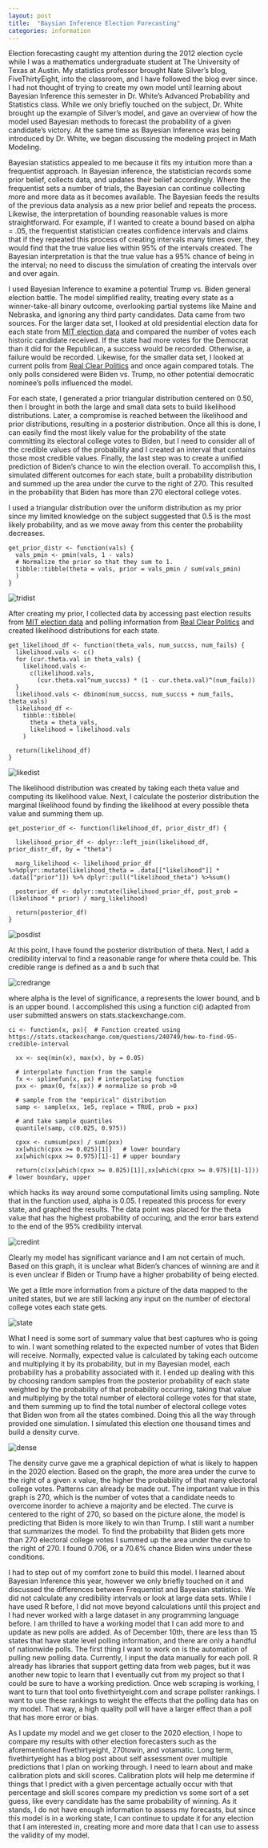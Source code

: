 ```yaml
---
layout: post
title:  "Baysian Inference Election Forecasting"
categories: information
---
```


Election forecasting caught my attention during the 2012 election cycle while I was a mathematics undergraduate student at The University of Texas at Austin. My statistics professor brought Nate Silver’s blog, FiveThirtyEight, into the classroom, and I have followed the blog ever since. I had not thought of trying to create my own model until learning about Bayesian Inference this semester in Dr. White’s Advanced Probability and Statistics class. While we only briefly touched on the subject, Dr. White brought up the example of Silver’s model, and gave an overview of how the model used Bayesian methods to forecast the probability of a given candidate’s victory. At the same time as Bayesian Inference was being introduced by Dr. White, we began discussing the modeling project in Math Modeling.

Bayesian statistics appealed to me because it fits my intuition more than a frequentist approach. In Bayesian inference, the statistician records some prior belief, collects data, and updates their belief accordingly. Where the frequentist sets a number of trials, the Bayesian can continue collecting more and more data as it becomes available. The Bayesian feeds the results of the previous data analysis as a new prior belief and repeats the process. Likewise, the interpretation of bounding reasonable values is more straightforward. For example, if I wanted to create a bound based on alpha = .05, the frequentist statistician creates confidence intervals and claims that if they repeated this process of creating intervals many times over, they would find that the true value lies within 95% of the intervals created. The Bayesian interpretation is that the true value has a 95% chance of being in the interval; no need to discuss the simulation of creating the intervals over and over again.

I used Bayesian Inference to examine a potential Trump vs. Biden general election battle. The model simplified reality, treating every state as a winner-take-all binary outcome, overlooking partial systems like Maine and Nebraska, and ignoring any third party candidates. Data came from two sources. For the larger data set, I looked at old presidential election data for each state from [MIT election data](https://electionlab.mit.edu/data) and compared the number of votes each historic candidate received. If the state had more votes for the Democrat than it did for the Republican, a success would be recorded. Otherwise, a failure would be recorded. Likewise, for the smaller data set, I looked at current polls from [Real Clear Politics](https://www.realclearpolitics.com/epolls/) and once again compared totals. The only polls considered were Biden vs. Trump, no other potential democratic nominee’s polls influenced the model. 

For each state, I generated a prior triangular distribution centered on 0.50, then I brought in both the large and small data sets to build likelihood distributions. Later, a compromise is reached between the likelihood and prior distributions, resulting in a posterior distribution. Once all this is done, I can easily find the most likely value for the probability of the state committing its electoral college votes to Biden, but I need to consider all of the credible values of the probability and I created an interval that contains those most credible values. Finally, the last step was to create a unified prediction of Biden’s chance to win the election overall. To accomplish this, I simulated different outcomes for each state, built a probability distribution and summed up the area under the curve to the right of 270. This resulted in the probability that Biden has more than 270 electoral college votes.

I used a triangular distribution over the uniform distribution as my prior since my limited knowledge on the subject suggested that 0.5 is the most likely probability, and as we move away from this center the probability decreases.

```
get_prior_distr <- function(vals) {
  vals_pmin <- pmin(vals, 1 - vals)
  # Normalize the prior so that they sum to 1.
  tibble::tibble(theta = vals, prior = vals_pmin / sum(vals_pmin)
  )
}
```

![tridist](/images/tridist.png)

After creating my prior, I collected data by accessing past election results from [MIT election data](https://electionlab.mit.edu/data) and polling information from [Real Clear Politics](https://www.realclearpolitics.com/epolls/) and created likelihood distributions for each state.

```
get_likelihood_df <- function(theta_vals, num_succss, num_fails) {
  likelihood.vals <- c()
  for (cur.theta.val in theta_vals) {
    likelihood.vals <- 
      c(likelihood.vals, 
        (cur.theta.val^num_succss) * (1 - cur.theta.val)^(num_fails))
  }
  likelihood.vals <- dbinom(num_succss, num_succss + num_fails, theta_vals)
  likelihood_df <- 
    tibble::tibble(
      theta = theta_vals,
      likelihood = likelihood.vals
    )

  return(likelihood_df)
}

```
![likedist](/images/likedist.png)

The likelihood distribution was created by taking each theta value and computing its likelihood value. Next, I calculate the posterior distribution the marginal likelihood found by finding the likelihood at every possible theta value and summing them up.

```
get_posterior_df <- function(likelihood_df, prior_distr_df) {

  likelihood_prior_df <- dplyr::left_join(likelihood_df, prior_distr_df, by = "theta")

  marg_likelihood <- likelihood_prior_df %>%dplyr::mutate(likelihood_theta = .data[["likelihood"]] * .data[["prior"]]) %>% dplyr::pull("likelihood_theta") %>%sum()

  posterior_df <- dplyr::mutate(likelihood_prior_df, post_prob = (likelihood * prior) / marg_likelihood)

  return(posterior_df)
}

```

![posdist](/images/posdist.png)

At this point, I have found the posterior distribution of theta. Next, I add a credibility interval to find a reasonable range for where theta could be. This credible range is defined as a and b such that

![credrange](/images/credrange.png)

where alpha is the level of significance, a represents the lower bound, and b is an upper bound. I accomplished this using a function ci() adapted from user submitted answers on stats.stackexchange.com. 

```
ci <- function(x, px){  # Function created using https://stats.stackexchange.com/questions/240749/how-to-find-95-credible-interval

  xx <- seq(min(x), max(x), by = 0.05)

  # interpolate function from the sample
  fx <- splinefun(x, px) # interpolating function
  pxx <- pmax(0, fx(xx)) # normalize so prob >0

  # sample from the "empirical" distribution
  samp <- sample(xx, 1e5, replace = TRUE, prob = pxx)

  # and take sample quantiles
  quantile(samp, c(0.025, 0.975)) 

  cpxx <- cumsum(pxx) / sum(pxx)
  xx[which(cpxx >= 0.025)[1]]   # lower boundary
  xx[which(cpxx >= 0.975)[1]-1] # upper boundary

  return(c(xx[which(cpxx >= 0.025)[1]],xx[which(cpxx >= 0.975)[1]-1]))   # lower boundary, upper
```

which hacks its way around some computational limits using sampling. Note that in the function used, alpha is 0.05. I repeated this process for every state, and graphed the results. The data point was placed for the theta value that has the highest probability of occuring, and the error bars extend to the end of the 95% credibility interval.


![credint](/images/credint.png)

Clearly my model has significant variance and I am not certain of much. Based on this graph, it is unclear what Biden’s chances of winning are and it is even unclear if Biden or Trump have a higher probability of being elected.

We get a little more information from a picture of the data mapped to the united states, but we are still lacking any input on the number of electoral college votes each state gets.

![state](/images/state.png)

What I need is some sort of summary value that best captures who is going to win. I want something related to the expected number of votes that Biden will receive. Normally, expected value is calculated by taking each outcome and multiplying it by its probability, but in my Bayesian model, each probability has a probability associated with it. I ended up dealing with this by choosing random samples from the posterior probability of each state weighted by the probability of that probability occurring, taking that value and multiplying by the total number of electoral college votes for that state, and them summing up to find the total number of electoral college votes that Biden won from all the states combined. Doing this all the way through provided one simulation. I simulated this election one thousand times and build a density curve.

![dense](/images/dense.png)

The density curve gave me a graphical depiction of what is likely to happen in the 2020 election. Based on the graph, the more area under the curve to the right of a given x value, the higher the probability of that many electoral college votes. 
Patterns can already be made out. The important value in this graph is 270, which is the number of votes that a candidate needs to overcome inorder to achieve a majority and be elected. The curve is centered to the right of 270, so based on the picture alone, the model is predicting that Biden is more likely to win than Trump. I still want a number that summarizes the model. To find the probability that Biden gets more than 270 electoral college votes I summed up the area under the curve to the right of 270. I found 0.706, or a 70.6% chance Biden wins under these conditions.

I had to step out of my comfort zone to build this model. I learned about Bayesian Inference this year, however we only briefly touched on it and discussed the differences between Frequentist and Bayesian statistics. We did not calculate any credibility intervals or look at large data sets. While I have used R before, I did not move beyond calculations until this project and I had never worked with a large dataset in any programming language before. I am thrilled to have a working model that I can add more to and update as new polls are added. As of December 10th, there are less than 15 states that have state level polling information, and there are only a handful of nationwide polls. The first thing I want to work on is the automation of pulling new polling data. Currently, I input the data manually for each poll. R already has libraries that support getting data from web pages, but it was another new topic to learn that I eventually cut from my project so that I could be sure to have a working prediction. Once web scraping is working, I want to turn that tool onto fivethirtyeight.com and scrape pollster rankings. I want to use these rankings to weight the effects that the polling data has on my model. That way, a high quality poll will have a larger effect than a poll that has more error or bias. 

As I update my model and we get closer to the 2020 election, I hope to compare my results with other election forecasters such as the aforementioned fivethirtyeight, 270towin, and votamatic. Long term, fivethirtyeight has a blog post about self assessment over multiple predictions that I plan on working through. I need to learn about and make calibration plots and skill scores. Calibration plots will help me determine if things that I predict with a given percentage actually occur with that percentage and skill scores compare my prediction vs some sort of a set guess, like every candidate has the same probability of winning. As it stands, I do not have enough information to assess my forecasts, but since this model is in a working state, I can continue to update it for any election that I am interested in, creating more and more data that I can use to assess the validity of my model.

